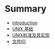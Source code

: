 # Summary

* [Introduction](README.md)
* [UNIX 基础](unixbase.md)
* [UNIX标准及其实现](unixstandard.md)
* [文件IO](fileio.md)

